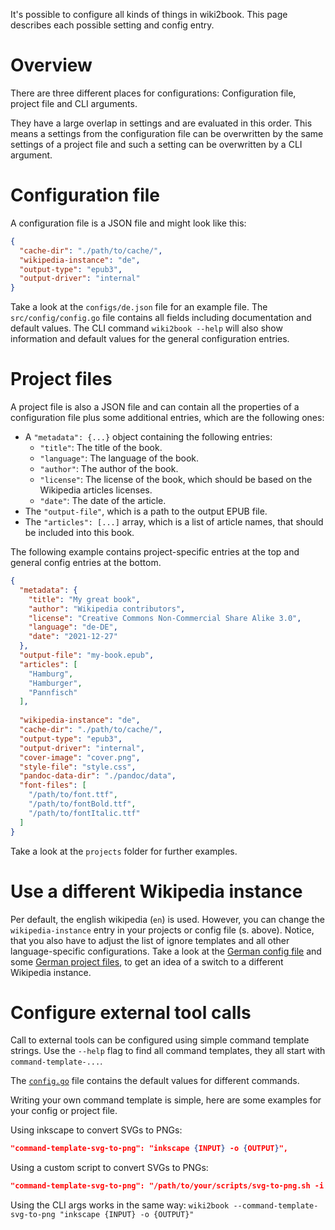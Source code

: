 It's possible to configure all kinds of things in wiki2book.
This page describes each possible setting and config entry.

# Overview

There are three different places for configurations:
Configuration file, project file and CLI arguments.

They have a large overlap in settings and are evaluated in this order.
This means a settings from the configuration file can be overwritten by the same settings of a project file and such a setting can be overwritten by a CLI argument.

# Configuration file

A configuration file is a JSON file and might look like this:

```json
{
  "cache-dir": "./path/to/cache/",
  "wikipedia-instance": "de",
  "output-type": "epub3",
  "output-driver": "internal"
}
```

Take a look at the `configs/de.json` file for an example file.
The `src/config/config.go` file contains all fields including documentation and default values.
The CLI command `wiki2book --help` will also show information and default values for the general configuration entries.

# Project files

A project file is also a JSON file and can contain all the properties of a configuration file plus some additional entries, which are the following ones:

* A `"metadata": {...}` object containing the following entries:
  * `"title"`: The title of the book.
  * `"language"`: The language of the book.
  * `"author"`: The author of the book.
  * `"license"`: The license of the book, which should be based on the Wikipedia articles licenses.
  * `"date"`: The date of the article.
* The `"output-file"`, which is a path to the output EPUB file.
* The `"articles": [...]` array, which is a list of article names, that should be included into this book.

The following example contains project-specific entries at the top and general config entries at the bottom.

```json
{
  "metadata": {
    "title": "My great book",
    "author": "Wikipedia contributors",
    "license": "Creative Commons Non-Commercial Share Alike 3.0",
    "language": "de-DE",
    "date": "2021-12-27"
  },
  "output-file": "my-book.epub",
  "articles": [
    "Hamburg",
    "Hamburger",
    "Pannfisch"
  ],
  
  "wikipedia-instance": "de",
  "cache-dir": "./path/to/cache/",
  "output-type": "epub3",
  "output-driver": "internal",
  "cover-image": "cover.png",
  "style-file": "style.css",
  "pandoc-data-dir": "./pandoc/data",
  "font-files": [
    "/path/to/font.ttf",
    "/path/to/fontBold.ttf",
    "/path/to/fontItalic.ttf"
  ]
}
```

Take a look at the `projects` folder for further examples.

# Use a different Wikipedia instance

Per default, the english wikipedia (`en`) is used.
However, you can change the `wikipedia-instance` entry in your projects or config file (s. above).
Notice, that you also have to adjust the list of ignore templates and all other language-specific configurations.
Take a look at the [German config file](../configs/de.json) and some [German project files](../projects/de/), to get an idea of a switch to a different Wikipedia instance.

# Configure external tool calls

Call to external tools can be configured using simple command template strings.
Use the `--help` flag to find all command templates, they all start with `command-template-...`.

The [`config.go`](../src/config/config.go) file contains the default values for different commands.

Writing your own command template is simple, here are some examples for your config or project file.

Using inkscape to convert SVGs to PNGs:
```json
"command-template-svg-to-png": "inkscape {INPUT} -o {OUTPUT}",
```

Using a custom script to convert SVGs to PNGs:
```json
"command-template-svg-to-png": "/path/to/your/scripts/svg-to-png.sh -i {INPUT} -o {OUTPUT} --some --other --params",
```

Using the CLI args works in the same way:
`wiki2book --command-template-svg-to-png "inkscape {INPUT} -o {OUTPUT}"`